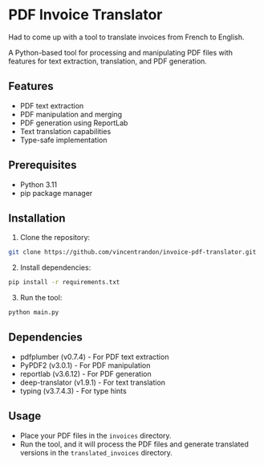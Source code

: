 # PDF Invoice Translator

Had to come up with a tool to translate invoices from French to English.

A Python-based tool for processing and manipulating PDF files with features for text extraction, translation, and PDF generation.

## Features

- PDF text extraction
- PDF manipulation and merging
- PDF generation using ReportLab
- Text translation capabilities
- Type-safe implementation

## Prerequisites

- Python 3.11
- pip package manager

## Installation

1. Clone the repository:
```bash
git clone https://github.com/vincentrandon/invoice-pdf-translator.git
```

2. Install dependencies:
```bash
pip install -r requirements.txt
```

3. Run the tool:
```bash
python main.py
```


## Dependencies

- pdfplumber (v0.7.4) - For PDF text extraction
- PyPDF2 (v3.0.1) - For PDF manipulation
- reportlab (v3.6.12) - For PDF generation
- deep-translator (v1.9.1) - For text translation
- typing (v3.7.4.3) - For type hints


## Usage

- Place your PDF files in the `invoices` directory.
- Run the tool, and it will process the PDF files and generate translated versions in the `translated_invoices` directory.

